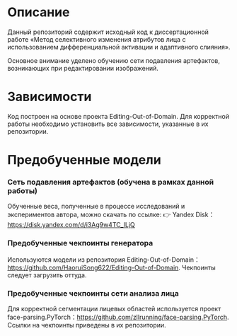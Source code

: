 # Описание

Данный репозиторий содержит исходный код к диссертационной работе
«Метод селективного изменения атрибутов лица с использованием дифференциальной активации и адаптивного слияния».

Основное внимание уделено обучению сети подавления артефактов, возникающих при редактировании изображений.

# Зависимости

Код построен на основе проекта Editing-Out-of-Domain.
Для корректной работы необходимо установить все зависимости, указанные в их репозитории.

# Предобученные модели

### Сеть подавления артефактов (обучена в рамках данной работы)
Обученные веса, полученные в процессе исследований и экспериментов автора, можно скачать по ссылке:
👉 Yandex Disk：https://disk.yandex.com/d/i3Ag9w4TC_ILjQ

### Предобученные чекпоинты генератора
Используются модели из репозитория Editing-Out-of-Domain：https://github.com/HaoruiSong622/Editing-Out-of-Domain.
Чекпоинты следует загрузить оттуда.

### Предобученные чекпоинты сети анализа лица
Для корректной сегментации лицевых областей используется проект face-parsing.PyTorch：https://github.com/zllrunning/face-parsing.PyTorch.
Ссылки на чекпоинты приведены в их репозитории.
